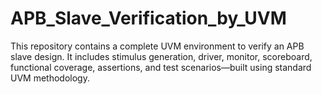 # APB_Slave_Verification_by_UVM
This repository contains a complete UVM environment to verify an APB slave design. It includes stimulus generation, driver, monitor, scoreboard, functional coverage, assertions, and test scenarios—built using standard UVM methodology.
